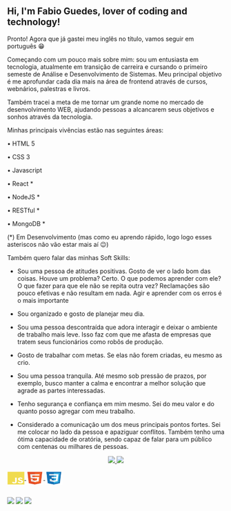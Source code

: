 ## Hi, I'm Fabio Guedes, lover of coding and technology!

Pronto! Agora que já gastei meu inglês no título, vamos seguir em português 😁

Começando com um pouco mais sobre mim: sou um entusiasta em tecnologia, atualmente em transição de carreira e cursando o primeiro semeste de Análise e Desenvolvimento de Sistemas. Meu principal objetivo é me aprofundar cada dia mais na área de frontend através de cursos, webnários, palestras e livros.

Também tracei a meta de me tornar um grande nome no mercado de desenvolvimento WEB, ajudando pessoas a alcancarem seus objetivos e sonhos através da tecnologia. 

Minhas principais vivências estão nas seguintes áreas:

• HTML 5

• CSS 3

• Javascript

• React *

• NodeJS *

• RESTful *

• MongoDB *


(*) Em Desenvolvimento (mas como eu aprendo rápido, logo logo esses asteriscos não vão estar mais aí 😉)

Também quero falar das minhas Soft Skills:

- Sou uma pessoa de atitudes positivas. Gosto de ver o lado bom das coisas. Houve um problema? Certo. O que podemos aprender com ele? O que fazer para que ele não se repita outra vez? Reclamações são pouco efetivas e não resultam em nada. Agir e aprender com os erros é o mais importante

- Sou organizado e gosto de planejar meu dia.

- Sou uma pessoa descontraída que adora interagir e deixar o ambiente de trabalho mais leve. Isso faz com que me afasta de empresas que tratem seus funcionários como robôs de produção.

- Gosto de trabalhar com metas. Se elas não forem criadas, eu mesmo as crio.

- Sou uma pessoa tranquila. Até mesmo sob pressão de prazos, por exemplo, busco manter a calma e encontrar a melhor solução que agrade as partes interessadas.

- Tenho segurança e confiança em mim mesmo. Sei do meu valor e do quanto posso agregar com meu trabalho.

- Considerado a comunicação um dos meus principais pontos fortes. Sei me colocar no lado da pessoa e apaziguar conflitos. Também tenho uma ótima capacidade de oratória, sendo capaz de falar para um público com centenas ou milhares de pessoas.


<div align="center">
  <a href="https://github.com/fabioguedesj">
  <img height="180em" src="https://github-readme-stats.vercel.app/api?username=fabioguedesj&show_icons=true&theme=gotham&include_all_commits=true&count_private=true"/>
  <img height="180em" src="https://github-readme-stats.vercel.app/api/top-langs/?username=fabioguedesj&layout=compact&langs_count=7&theme=gotham"/>
</div>
<div style="display: inline_block"><br>
  <img align="center" alt="Fabio-Js" height="30" width="40" src="https://raw.githubusercontent.com/devicons/devicon/master/icons/javascript/javascript-plain.svg">
  <img align="center" alt="Fabio-HTML" height="30" width="40" src="https://raw.githubusercontent.com/devicons/devicon/master/icons/html5/html5-original.svg">
  <img align="center" alt="Fabio-CSS" height="30" width="40" src="https://raw.githubusercontent.com/devicons/devicon/master/icons/css3/css3-original.svg">
</div>
  
  ##
 
<div> 
  <a href="https://instagram.com/fabio.guedesj" target="_blank"><img src="https://img.shields.io/badge/-Instagram-%23E4405F?style=for-the-badge&logo=instagram&logoColor=white" target="_blank"></a>
  <a href = "mailto:fabioaz.guedes@hotmail.com"><img src="https://img.shields.io/badge/-Gmail-%23333?style=for-the-badge&logo=gmail&logoColor=white" target="_blank"></a>
  <a href="https://www.linkedin.com/in/fabioguedesj" target="_blank"><img src="https://img.shields.io/badge/-LinkedIn-%230077B5?style=for-the-badge&logo=linkedin&logoColor=white" target="_blank"></a> 

</div>
